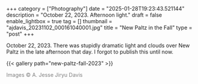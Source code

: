 +++
category = ["Photography"]
date = "2025-01-28T19:23:43.521144"
description = "October 22, 2023. Afternoon light."
draft = false
enable_lightbox = true
tag = []
thumbnail = "ajdavis_20231102_000161040001.jpg"
title = "New Paltz in the Fall"
type = "post"
+++

October 22, 2023. There was stupidly dramatic light and clouds over New Paltz in the late afternoon that day. I forgot to publish this until now.

{{< gallery path="new-paltz-fall-2023" >}}

<span style="color: gray">Images &copy; A. Jesse Jiryu Davis</span>
